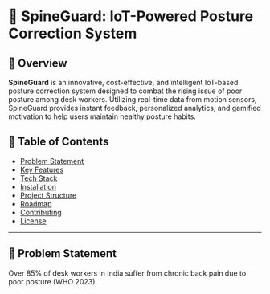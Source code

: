 # 🚀 SpineGuard: IoT-Powered Posture Correction System


## 🧠 Overview

**SpineGuard** is an innovative, cost-effective, and intelligent IoT-based posture correction system designed to combat the rising issue of poor posture among desk workers. Utilizing real-time data from motion sensors, SpineGuard provides instant feedback, personalized analytics, and gamified motivation to help users maintain healthy posture habits.


## 📌 Table of Contents

- [Problem Statement](#-problem-statement)
- [Key Features](#-key-features)
- [Tech Stack](#-tech-stack)
- [Installation](#-installation)
- [Project Structure](#-project-structure)
- [Roadmap](#-roadmap)
- [Contributing](#-contributing)
- [License](#-license)

---

## 🚨 Problem Statement

Over 85% of desk workers in India suffer from chronic back pain due to poor posture (WHO 2023). 
